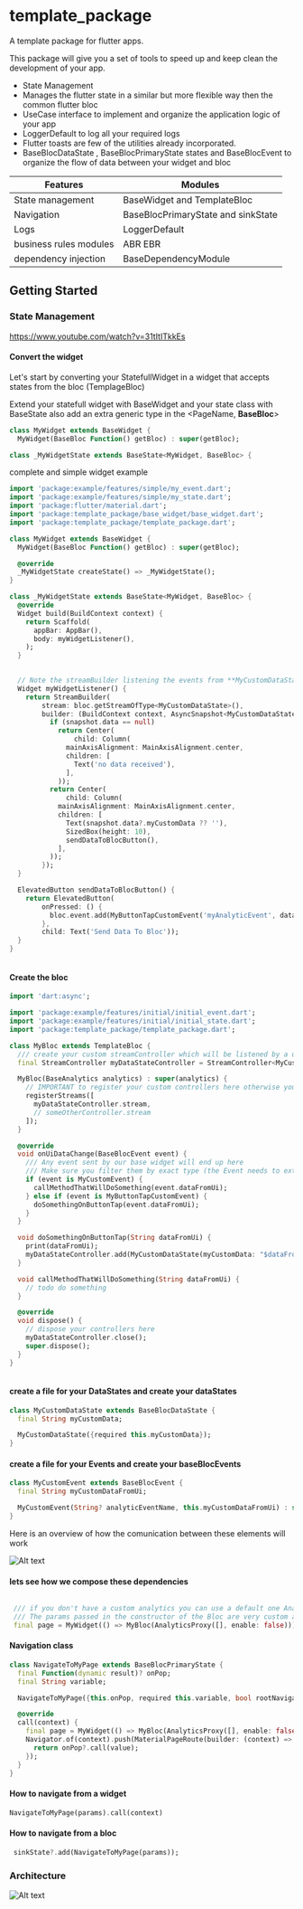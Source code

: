 # template_package

A template package for flutter apps.

This package will give you a set of tools to speed up and keep clean the development of your app.

- State Management
- Manages the flutter state in a similar but more flexible way then the common flutter bloc
- UseCase interface to implement and organize the application logic of your app
- LoggerDefault to log all your required logs
- Flutter toasts are few of the utilities already incorporated.
- BaseBlocDataState , BaseBlocPrimaryState states and BaseBlocEvent to organize the flow of data
  between your widget and bloc
  
| Features | Modules |
| ------ | ------ |
| State management | BaseWidget and TemplateBloc |
| Navigation | BaseBlocPrimaryState and sinkState |
| Logs | LoggerDefault |
| business rules modules | ABR EBR |
| dependency injection | BaseDependencyModule |


## Getting Started

### State Management

https://www.youtube.com/watch?v=31tItITkkEs

#### Convert the widget

Let's start by converting your StatefullWidget in a widget that accepts states from the bloc (TemplageBloc)

Extend your statefull widget with BaseWidget
and your state class with BaseState also add an extra generic type in the <PageName, **BaseBloc**>

```dart
class MyWidget extends BaseWidget {
  MyWidget(BaseBloc Function() getBloc) : super(getBloc);

```

```dart
class _MyWidgetState extends BaseState<MyWidget, BaseBloc> {
```

complete and simple widget example 

```dart
import 'package:example/features/simple/my_event.dart';
import 'package:example/features/simple/my_state.dart';
import 'package:flutter/material.dart';
import 'package:template_package/base_widget/base_widget.dart';
import 'package:template_package/template_package.dart';

class MyWidget extends BaseWidget {
  MyWidget(BaseBloc Function() getBloc) : super(getBloc);

  @override
  _MyWidgetState createState() => _MyWidgetState();
}

class _MyWidgetState extends BaseState<MyWidget, BaseBloc> {
  @override
  Widget build(BuildContext context) {
    return Scaffold(
      appBar: AppBar(),
      body: myWidgetListener(),
    );
  }
  

  // Note the streamBuilder listening the events from **MyCustomDataState** Stream
  Widget myWidgetListener() {
    return StreamBuilder(
        stream: bloc.getStreamOfType<MyCustomDataState>(),
        builder: (BuildContext context, AsyncSnapshot<MyCustomDataState> snapshot) {
          if (snapshot.data == null)
            return Center(
                child: Column(
              mainAxisAlignment: MainAxisAlignment.center,
              children: [
                Text('no data received'),
              ],
            ));
          return Center(
              child: Column(
            mainAxisAlignment: MainAxisAlignment.center,
            children: [
              Text(snapshot.data?.myCustomData ?? ''),
              SizedBox(height: 10),
              sendDataToBlocButton(),
            ],
          ));
        });
  }

  ElevatedButton sendDataToBlocButton() {
    return ElevatedButton(
        onPressed: () {
          bloc.event.add(MyButtonTapCustomEvent('myAnalyticEvent', dataFromUi: "data from UI"));
        },
        child: Text('Send Data To Bloc'));
  }
}



```

#### Create the bloc 

```dart
import 'dart:async';

import 'package:example/features/initial/initial_event.dart';
import 'package:example/features/initial/initial_state.dart';
import 'package:template_package/template_package.dart';

class MyBloc extends TemplateBloc {
  /// create your custom streamController which will be listened by a unique widget inside your BaseWidget
  final StreamController myDataStateController = StreamController<MyCustomDataState>();

  MyBloc(BaseAnalytics analytics) : super(analytics) {
    // IMPORTANT to register your custom controllers here otherwise you will get a FlutterError
    registerStreams([
      myDataStateController.stream,
      // someOtherController.stream
    ]);
  }

  @override
  void onUiDataChange(BaseBlocEvent event) {
    /// Any event sent by our base widget will end up here
    /// Make sure you filter them by exact type (the Event needs to extend BaseBlocEvent)
    if (event is MyCustomEvent) {
      callMethodThatWillDoSomething(event.dataFromUi);
    } else if (event is MyButtonTapCustomEvent) {
      doSomethingOnButtonTap(event.dataFromUi);
    }
  }

  void doSomethingOnButtonTap(String dataFromUi) {
    print(dataFromUi);
    myDataStateController.add(MyCustomDataState(myCustomData: "$dataFromUi with my custom data"));
  }

  void callMethodThatWillDoSomething(String dataFromUi) {
    // todo do something
  }

  @override
  void dispose() {
    // dispose your controllers here
    myDataStateController.close();
    super.dispose();
  }
}



```

#### create a file for your DataStates and create your dataStates

```dart
class MyCustomDataState extends BaseBlocDataState {
  final String myCustomData;

  MyCustomDataState({required this.myCustomData});
}

```

#### create a file for your Events and create your baseBlocEvents

```dart
class MyCustomEvent extends BaseBlocEvent {
  final String myCustomDataFromUi;

  MyCustomEvent(String? analyticEventName, this.myCustomDataFromUi) : super('analyticEventName');
}


```




Here is an overview of how the comunication between these elements will work

![Alt text](readme_images/state_management.png?raw=true "State Management")


#### lets see how we compose these dependencies 

```dart 

 /// if you don't have a custom analytics you can use a default one AnalyticsProxy()
 /// The params passed in the constructor of the Bloc are very custom and with no limitations like getIt
 final page = MyWidget(() => MyBloc(AnalyticsProxy([], enable: false)));
 ```


#### Navigation class

```dart
class NavigateToMyPage extends BaseBlocPrimaryState {
  final Function(dynamic result)? onPop;
  final String variable;

  NavigateToMyPage({this.onPop, required this.variable, bool rootNavigator = true}) : super();

  @override
  call(context) {
    final page = MyWidget(() => MyBloc(AnalyticsProxy([], enable: false)));
    Navigator.of(context).push(MaterialPageRoute(builder: (context) => page)).then((value) {
      return onPop?.call(value);
    });
  }
}

```

#### How to navigate from a widget


```dart
NavigateToMyPage(params).call(context)
```

#### How to navigate from a bloc


```dart
 sinkState?.add(NavigateToMyPage(params));
```



### Architecture

![Alt text](readme_images/architecture.png?raw=true "Architecture")

